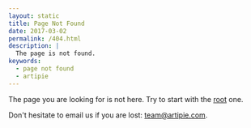 ```yaml
---
layout: static
title: Page Not Found
date: 2017-03-02
permalink: /404.html
description: |
  The page is not found.
keywords:
  - page not found
  - artipie
---
```


The page you are looking for is not here. Try to start with the [root](/) one.

<p>Don't hesitate to email us if you are lost:
<a href="mailto:team@artipie.com">team@artipie.com</a>.</p>

